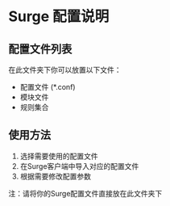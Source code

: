 # Surge 配置说明

## 配置文件列表

在此文件夹下你可以放置以下文件：
- 配置文件 (*.conf)
- 模块文件
- 规则集合

## 使用方法

1. 选择需要使用的配置文件
2. 在Surge客户端中导入对应的配置文件
3. 根据需要修改配置参数

注：请将你的Surge配置文件直接放在此文件夹下
